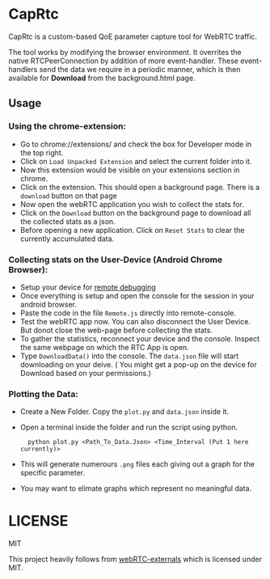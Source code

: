 # CapRtc 
CapRtc is a custom-based QoE parameter capture tool for WebRTC traffic.  

The tool works by modifying the browser environment. It overrites the native RTCPeerConnection by addition of more event-handler. These event-handlers send the data we require in a periodic manner, which is then available for **Download** from the background.html page.  


## Usage
### Using the chrome-extension:
* Go to chrome://extensions/ and check the box for Developer mode in the top right.
* Click on `Load Unpacked Extension` and select the current folder into it.
* Now this extension would be visible on your extensions section in chrome.
* Click on the extension. This should open a background page. There is a `download` button on that page
* Now open the webRTC application you wish to collect the stats for.
* Click on the `Download` button on the background page to download all the collected stats as a json.
* Before opening a new application. Click on `Reset Stats` to clear the currently accumulated data.

### Collecting stats on the User-Device (Android Chrome Browser):
* Setup your device for [remote debugging](https://developer.chrome.com/docs/devtools/remote-debugging/)
* Once everything is setup and open the console for the session in your android browser.
* Paste the code in the file `Remote.js` directly into remote-console.
* Test the webRTC app now. You can also disconnect the User Device. But donot close the web-page before collecting the stats.
* To gather the statistics, reconnect your device and the console. Inspect the same webpage on which the RTC App is open.
* Type `DownloadData()` into the console. The `data.json` file will start downloading on your deive. ( You might get a pop-up on the device for Download based on your permissions.)
  
### Plotting the Data:
* Create a New Folder. Copy the `plot.py` and `data.json` inside it. 
* Open a terminal inside the folder and run the script using python.
  
        python plot.py <Path_To_Data.Json> <Time_Interval (Put 1 here currently)> 
* This will generate numerours `.png` files each giving out a graph for the specific parameter.
* You may want to elimate graphs which represent no meaningful data.


# LICENSE
MIT

This project heavily follows from [webRTC-externals](https://github.com/fippo/webrtc-externals) which is licensed under MIT.
